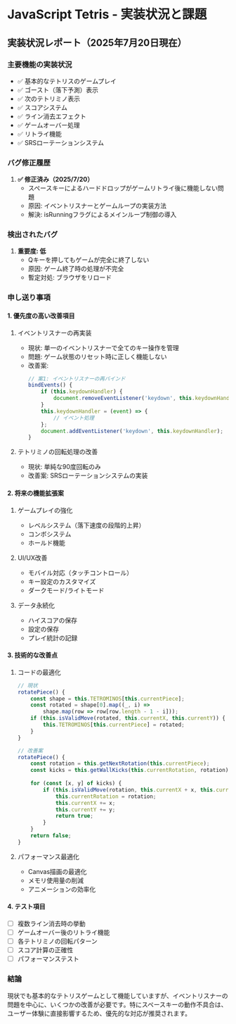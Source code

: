 # JavaScript Tetris - 実装状況と課題

## 実装状況レポート（2025年7月20日現在）

### 主要機能の実装状況
- ✅ 基本的なテトリスのゲームプレイ
- ✅ ゴースト（落下予測）表示
- ✅ 次のテトリミノ表示
- ✅ スコアシステム
- ✅ ライン消去エフェクト
- ✅ ゲームオーバー処理
- ✅ リトライ機能
- ✅ SRSローテーションシステム

### バグ修正履歴
1. **✅ 修正済み（2025/7/20）**
   - スペースキーによるハードドロップがゲームリトライ後に機能しない問題
   - 原因: イベントリスナーとゲームループの実装方法
   - 解決: isRunningフラグによるメインループ制御の導入

### 検出されたバグ
1. **重要度: 低**
   - Qキーを押してもゲームが完全に終了しない
   - 原因: ゲーム終了時の処理が不完全
   - 暫定対処: ブラウザをリロード

### 申し送り事項

#### 1. 優先度の高い改善項目
1. イベントリスナーの再実装
   - 現状: 単一のイベントリスナーで全てのキー操作を管理
   - 問題: ゲーム状態のリセット時に正しく機能しない
   - 改善案: 
     ```javascript
     // 案1: イベントリスナーの再バインド
     bindEvents() {
         if (this.keydownHandler) {
             document.removeEventListener('keydown', this.keydownHandler);
         }
         this.keydownHandler = (event) => {
             // イベント処理
         };
         document.addEventListener('keydown', this.keydownHandler);
     }
     ```

2. テトリミノの回転処理の改善
   - 現状: 単純な90度回転のみ
   - 改善案: SRSローテーションシステムの実装

#### 2. 将来の機能拡張案
1. ゲームプレイの強化
   - レベルシステム（落下速度の段階的上昇）
   - コンボシステム
   - ホールド機能

2. UI/UX改善
   - モバイル対応（タッチコントロール）
   - キー設定のカスタマイズ
   - ダークモード/ライトモード

3. データ永続化
   - ハイスコアの保存
   - 設定の保存
   - プレイ統計の記録

#### 3. 技術的な改善点
1. コードの最適化
   ```javascript
   // 現状
   rotatePiece() {
       const shape = this.TETROMINOS[this.currentPiece];
       const rotated = shape[0].map((_, i) => 
           shape.map(row => row[row.length - 1 - i]));
       if (this.isValidMove(rotated, this.currentX, this.currentY)) {
           this.TETROMINOS[this.currentPiece] = rotated;
       }
   }
   
   // 改善案
   rotatePiece() {
       const rotation = this.getNextRotation(this.currentPiece);
       const kicks = this.getWallKicks(this.currentRotation, rotation);
       
       for (const [x, y] of kicks) {
           if (this.isValidMove(rotation, this.currentX + x, this.currentY + y)) {
               this.currentRotation = rotation;
               this.currentX += x;
               this.currentY += y;
               return true;
           }
       }
       return false;
   }
   ```

2. パフォーマンス最適化
   - Canvas描画の最適化
   - メモリ使用量の削減
   - アニメーションの効率化

#### 4. テスト項目
- [ ] 複数ライン消去時の挙動
- [ ] ゲームオーバー後のリトライ機能
- [ ] 各テトリミノの回転パターン
- [ ] スコア計算の正確性
- [ ] パフォーマンステスト

### 結論
現状でも基本的なテトリスゲームとして機能していますが、イベントリスナーの問題を中心に、いくつかの改善が必要です。特にスペースキーの動作不具合は、ユーザー体験に直接影響するため、優先的な対応が推奨されます。
